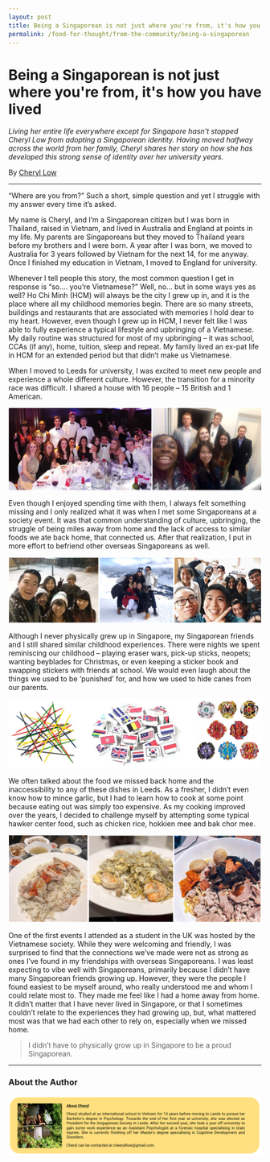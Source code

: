 ```yaml
---
layout: post
title: Being a Singaporean is not just where you're from, it's how you have lived
permalink: /food-for-thought/from-the-community/being-a-singaporean
---
```


# Being a Singaporean is not just where you're from, it's how you have lived

_Living her entire life everywhere except for Singapore hasn't stopped Cheryl Low from adopting a Singaporean identity. Having moved halfway across the world from her family, Cheryl shares her story on how she has developed this strong sense of identity over her university years._

By [Cheryl Low](#about-the-author)
<hr>

“Where are you from?” Such a short, simple question and yet I struggle with my answer every time it’s asked. 

My name is Cheryl, and I’m a Singaporean citizen but I was born in Thailand, raised in Vietnam, and lived in Australia and England at points in my life. My parents are Singaporeans but they moved to Thailand years before my brothers and I were born. A year after I was born, we moved to Australia for 3 years followed by Vietnam for the next 14, for me anyway. Once I finished my education in Vietnam, I moved to England for university. 

Whenever I tell people this story, the most common question I get in response is “so…. you’re Vietnamese?” Well, no… but in some ways yes as well? Ho Chi Minh (HCM) will always be the city I grew up in, and it is the place where all my childhood memories begin. There are so many streets, buildings and restaurants that are associated with memories I hold dear to my heart. However, even though I grew up in HCM, I never felt like I was able to fully experience a typical lifestyle and upbringing of a Vietnamese. My daily routine was structured for most of my upbringing – it was school, CCAs (if any), home, tuition, sleep and repeat. My family lived an ex-pat life in HCM for an extended period but that didn’t make us Vietnamese. 

When I moved to Leeds for university, I was excited to meet new people and experience a whole different culture. However, the transition for a minority race was difficult. I shared a house with 16 people – 15 British and 1 American.

![Image](/images/stories/2019/being-a-singaporean-1.png)

Even though I enjoyed spending time with them, I always felt something missing and I only realized what it was when I met some Singaporeans at a society event. It was that common understanding of culture, upbringing, the struggle of being miles away from home and the lack of access to similar foods we ate back home, that connected us. After that realization, I put in more effort to befriend other overseas Singaporeans as well. 

![Image](/images/stories/2019/being-a-singaporean-2.png)

Although I never physically grew up in Singapore, my Singaporean friends and I still shared similar childhood experiences. There were nights we spent reminiscing  our childhood – playing eraser wars, pick-up sticks, neopets; wanting beyblades for Christmas, or even keeping a sticker book and swapping stickers with friends at school. We would even laugh about the things we used to be ‘punished’ for, and how we used to hide canes from our parents. 

![Image](/images/stories/2019/being-a-singaporean-3.png)

We often talked about the food we missed back home and the inaccessibility to any of these dishes in Leeds. As a fresher, I didn’t even know how to mince garlic, but I had to learn how to cook at some point because eating out was simply too expensive. As my cooking improved over the years, I decided to challenge myself by attempting some typical hawker center food, such as chicken rice, hokkien mee and bak chor mee. 

![Image](/images/stories/2019/being-a-singaporean-4.png)

One of the first events I attended as a student in the UK was hosted by the Vietnamese society. While they were welcoming and friendly, I was surprised to find that the connections we’ve made were not as strong as ones I’ve found in my friendships with overseas Singaporeans. I was least expecting to vibe well with Singaporeans, primarily because I didn’t have many Singaporean friends growing up. However, they were the people I found easiest to be myself around, who really understood me and whom I could relate most to. They made me feel like I had a home away from home. It didn’t matter that I have never lived in Singapore, or that I sometimes couldn’t relate to the experiences they had growing up, but, what mattered most was that we had each other to rely on, especially when we missed home. 

>I didn’t have to physically grow up in Singapore to be a proud Singaporean.

---
### <a id="#about-the-author"></a>About the Author
![Image](/images/stories/authors/cheryl-low.png)
